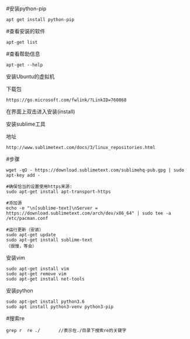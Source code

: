 #安装python-pip

```
apt get install python-pip
```

#查看安装的软件

```
apt-get list
```

#查看帮助信息

```
apt-get --help
```





安装Ubuntu的虚拟机

下载包

```
https://go.microsoft.com/fwlink/?LinkID=760868
```

在界面上双击进入安装(install)



安装sublime工具

地址

```
http://www.sublimetext.com/docs/3/linux_repositories.html
```

#步骤

```
wget -qO - https://download.sublimetext.com/sublimehq-pub.gpg | sudo apt-key add -

#确保恰当的设置使用https来源: 
sudo apt-get install apt-transport-https

#添加源
echo -e "\n[sublime-text]\nServer = https://download.sublimetext.com/arch/dev/x86_64" | sudo tee -a /etc/pacman.conf

#运行更新（安装）
sudo apt-get update
sudo apt-get install sublime-text
（很慢，等会）
```



安装vim

```
sudo apt-get install vim
sudo apt-get remove vim
sudo apt-get install net-tools
```





安装python

```
sudo apt-get install python3.6 
sudo apt install python3-venv python3-pip
```



#搜索re

```
grep r  re ./       //表示在./目录下搜索re的关键字
```

